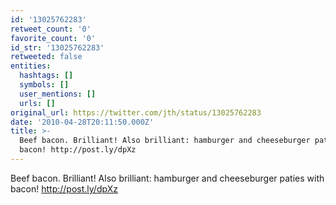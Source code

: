 ```yaml
---
id: '13025762283'
retweet_count: '0'
favorite_count: '0'
id_str: '13025762283'
retweeted: false
entities:
  hashtags: []
  symbols: []
  user_mentions: []
  urls: []
original_url: https://twitter.com/jth/status/13025762283
date: '2010-04-28T20:11:50.000Z'
title: >-
  Beef bacon. Brilliant! Also brilliant: hamburger and cheeseburger paties with
  bacon! http://post.ly/dpXz
---
```


Beef bacon. Brilliant! Also brilliant: hamburger and cheeseburger paties with bacon! http://post.ly/dpXz